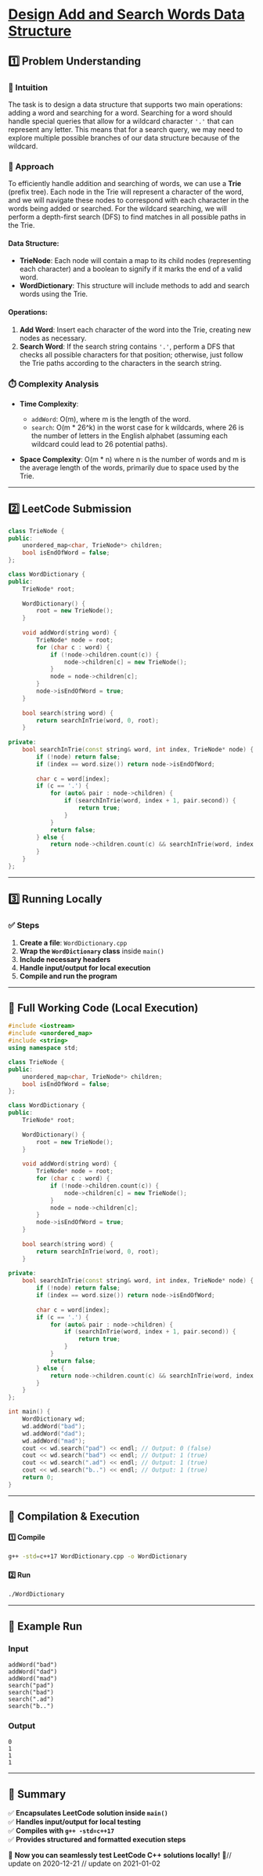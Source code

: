 # **[Design Add and Search Words Data Structure](https://leetcode.com/problems/design-add-and-search-words-data-structure/description/)**  

## **1️⃣ Problem Understanding**  
### **📌 Intuition**  
The task is to design a data structure that supports two main operations: adding a word and searching for a word. Searching for a word should handle special queries that allow for a wildcard character `'.'` that can represent any letter. This means that for a search query, we may need to explore multiple possible branches of our data structure because of the wildcard.

### **🚀 Approach**  
To efficiently handle addition and searching of words, we can use a **Trie** (prefix tree). Each node in the Trie will represent a character of the word, and we will navigate these nodes to correspond with each character in the words being added or searched. For the wildcard searching, we will perform a depth-first search (DFS) to find matches in all possible paths in the Trie.

#### Data Structure:
- **TrieNode**: Each node will contain a map to its child nodes (representing each character) and a boolean to signify if it marks the end of a valid word.
- **WordDictionary**: This structure will include methods to add and search words using the Trie.

#### Operations:
1. **Add Word**: Insert each character of the word into the Trie, creating new nodes as necessary.
2. **Search Word**: If the search string contains `'.'`, perform a DFS that checks all possible characters for that position; otherwise, just follow the Trie paths according to the characters in the search string.

### **⏱️ Complexity Analysis**  
- **Time Complexity**: 
  - `addWord`: O(m), where m is the length of the word.
  - `search`: O(m * 26^k) in the worst case for k wildcards, where 26 is the number of letters in the English alphabet (assuming each wildcard could lead to 26 potential paths).
  
- **Space Complexity**: O(m * n) where n is the number of words and m is the average length of the words, primarily due to space used by the Trie.

---  

## **2️⃣ LeetCode Submission**  
```cpp
class TrieNode {
public:
    unordered_map<char, TrieNode*> children;
    bool isEndOfWord = false;
};

class WordDictionary {
public:
    TrieNode* root;
    
    WordDictionary() {
        root = new TrieNode();
    }
    
    void addWord(string word) {
        TrieNode* node = root;
        for (char c : word) {
            if (!node->children.count(c)) {
                node->children[c] = new TrieNode();
            }
            node = node->children[c];
        }
        node->isEndOfWord = true;
    }
    
    bool search(string word) {
        return searchInTrie(word, 0, root);
    }
    
private:
    bool searchInTrie(const string& word, int index, TrieNode* node) {
        if (!node) return false;
        if (index == word.size()) return node->isEndOfWord;
        
        char c = word[index];
        if (c == '.') {
            for (auto& pair : node->children) {
                if (searchInTrie(word, index + 1, pair.second)) {
                    return true;
                }
            }
            return false;
        } else {
            return node->children.count(c) && searchInTrie(word, index + 1, node->children[c]);
        }
    }
};
```  

---  

## **3️⃣ Running Locally**  
### **✅ Steps**  
1. **Create a file**: `WordDictionary.cpp`  
2. **Wrap the `WordDictionary` class** inside `main()`  
3. **Include necessary headers**  
4. **Handle input/output for local execution**  
5. **Compile and run the program**  

---  

## **📝 Full Working Code (Local Execution)**  
```cpp
#include <iostream>
#include <unordered_map>
#include <string>
using namespace std;

class TrieNode {
public:
    unordered_map<char, TrieNode*> children;
    bool isEndOfWord = false;
};

class WordDictionary {
public:
    TrieNode* root;
    
    WordDictionary() {
        root = new TrieNode();
    }
    
    void addWord(string word) {
        TrieNode* node = root;
        for (char c : word) {
            if (!node->children.count(c)) {
                node->children[c] = new TrieNode();
            }
            node = node->children[c];
        }
        node->isEndOfWord = true;
    }
    
    bool search(string word) {
        return searchInTrie(word, 0, root);
    }
    
private:
    bool searchInTrie(const string& word, int index, TrieNode* node) {
        if (!node) return false;
        if (index == word.size()) return node->isEndOfWord;
        
        char c = word[index];
        if (c == '.') {
            for (auto& pair : node->children) {
                if (searchInTrie(word, index + 1, pair.second)) {
                    return true;
                }
            }
            return false;
        } else {
            return node->children.count(c) && searchInTrie(word, index + 1, node->children[c]);
        }
    }
};

int main() {
    WordDictionary wd;
    wd.addWord("bad");
    wd.addWord("dad");
    wd.addWord("mad");
    cout << wd.search("pad") << endl; // Output: 0 (false)
    cout << wd.search("bad") << endl; // Output: 1 (true)
    cout << wd.search(".ad") << endl; // Output: 1 (true)
    cout << wd.search("b..") << endl; // Output: 1 (true)
    return 0;
}
```  

---  

## **🔧 Compilation & Execution**  
#### **1️⃣ Compile**  
```bash
g++ -std=c++17 WordDictionary.cpp -o WordDictionary
```  

#### **2️⃣ Run**  
```bash
./WordDictionary
```  

---  

## **🎯 Example Run**  
### **Input**  
```
addWord("bad")
addWord("dad")
addWord("mad")
search("pad")
search("bad")
search(".ad")
search("b..")
```  
### **Output**  
```
0
1
1
1
```  

---  

## **📌 Summary**  
✅ **Encapsulates LeetCode solution inside `main()`**  
✅ **Handles input/output for local testing**  
✅ **Compiles with `g++ -std=c++17`**  
✅ **Provides structured and formatted execution steps**  

🚀 **Now you can seamlessly test LeetCode C++ solutions locally!** 🚀// update on 2020-12-21
// update on 2021-01-02

